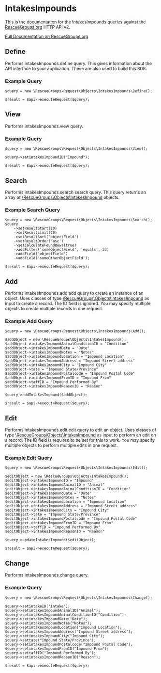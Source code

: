 # IntakesImpounds

This is the documentation for the IntakesImpounds queries against the [RescueGroups.org](https://www.rescuegroups.org/) HTTP API v2.

[Full Documentation on RescueGroups.org](https://userguide.rescuegroups.org/display/APIDG/Object+definitions#Objectdefinitions-intakesImpounds)

## Define
Performs intakesImpounds.define query. This gives information about the API interface to your application. These are also used to build this SDK.

### Example Query

    $query = new \RescueGroups\Request\Objects\IntakesImpounds\Define();

    $result = $api->executeRequest($query);
## View
Performs intakesImpounds.view query.

### Example Query

    $query = new \RescueGroups\Request\Objects\IntakesImpounds\View();

    $query->setintakesImpoundID("Impound");

    $result = $api->executeRequest($query);

## Search
Performs intakesImpounds.search search query. This query returns an array of [\RescueGroups\Objects\IntakesImpound](../../../src/Objects/IntakesImpound.php) objects.

### Example Search Query

    $query = new \RescueGroups\Request\Objects\IntakesImpounds\Search();
    $query
        ->setResultStart(10)
        ->setResultLimit(20)
        ->setResultSort('objectField')
        ->setResultOrder('asc')
        ->setCalculateFoundRows(true)
        ->addFilter('someObjectField', 'equals', 33)
        ->addField('objectField')
        ->addField('someOtherObjectField');

    $result = $api->executeRequest($query);
## Add
Performs intakesImpounds.add add query to create an instance of an object. Uses classes of type [\RescueGroups\Objects\IntakesImpound](../../../src/Objects/IntakesImpound.php) as input to create a record. The ID field is ignored. You may specify multiple objects to create multiple records in one request.

### Example Add Query

    $query = new \RescueGroups\Request\Objects\IntakesImpounds\Add();

    $addObject = new \RescueGroups\Objects\IntakesImpound();
    $addObject->intakesImpoundAnimalConditionID = "Condition"
    $addObject->intakesImpoundDate = "Date"
    $addObject->intakesImpoundNotes = "Notes"
    $addObject->intakesImpoundLocation = "Impound Location"
    $addObject->intakesImpoundAddress = "Impound Street address"
    $addObject->intakesImpoundCity = "Impound City"
    $addObject->tate = "Impound State/Province"
    $addObject->intakesImpoundPostalcode = "Impound Postal Code"
    $addObject->intakesImpoundFromID = "Impound From"
    $addObject->taffID = "Impound Performed By"
    $addObject->intakesImpoundReasonID = "Reason"

    $query->addIntakesImpound($addObject);

    $result = $api->executeRequest($query);
## Edit
Performs intakesImpounds.edit edit query to edit an object. Uses classes of type [\RescueGroups\Objects\IntakesImpound](../../../src/Objects/IntakesImpound.php) as input to perform an edit on a record. The ID field is required to be set for this to work. You may specify multiple objects to perform multiple edits in one request.

### Example Edit Query

    $query = new \RescueGroups\Request\Objects\IntakesImpounds\Edit();

    $editObject = new \RescueGroups\Objects\IntakesImpound();
    $editObject->intakesImpoundID = "Impound"
    $editObject->intakesImpoundAnimalID = "Animal"
    $editObject->intakesImpoundAnimalConditionID = "Condition"
    $editObject->intakesImpoundDate = "Date"
    $editObject->intakesImpoundNotes = "Notes"
    $editObject->intakesImpoundLocation = "Impound Location"
    $editObject->intakesImpoundAddress = "Impound Street address"
    $editObject->intakesImpoundCity = "Impound City"
    $editObject->tate = "Impound State/Province"
    $editObject->intakesImpoundPostalcode = "Impound Postal Code"
    $editObject->intakesImpoundFromID = "Impound From"
    $editObject->taffID = "Impound Performed By"
    $editObject->intakesImpoundReasonID = "Reason"

    $query->updateIntakesImpound($editObject);

    $result = $api->executeRequest($query);
## Change
Performs intakesImpounds.change query.

### Example Query

    $query = new \RescueGroups\Request\Objects\IntakesImpounds\Change();

    $query->setintakeID("Intake");
    $query->setintakesImpoundAnimalID("Animal");
    $query->setintakesImpoundAnimalConditionID("Condition");
    $query->setintakesImpoundDate("Date");
    $query->setintakesImpoundNotes("Notes");
    $query->setintakesImpoundLocation("Impound Location");
    $query->setintakesImpoundAddress("Impound Street address");
    $query->setintakesImpoundCity("Impound City");
    $query->settate("Impound State/Province");
    $query->setintakesImpoundPostalcode("Impound Postal Code");
    $query->setintakesImpoundFromID("Impound From");
    $query->settaffID("Impound Performed By");
    $query->setintakesImpoundReasonID("Reason");

    $result = $api->executeRequest($query);

